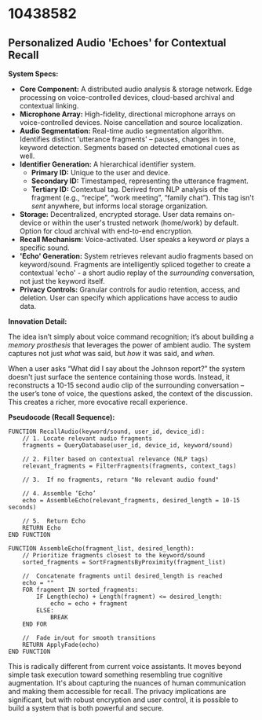 # 10438582

## Personalized Audio 'Echoes' for Contextual Recall

**System Specs:**

*   **Core Component:** A distributed audio analysis & storage network. Edge processing on voice-controlled devices, cloud-based archival and contextual linking.
*   **Microphone Array:** High-fidelity, directional microphone arrays on voice-controlled devices. Noise cancellation and source localization.
*   **Audio Segmentation:** Real-time audio segmentation algorithm. Identifies distinct 'utterance fragments' – pauses, changes in tone, keyword detection. Segments based on detected emotional cues as well.
*   **Identifier Generation:** A hierarchical identifier system.
    *   **Primary ID:**  Unique to the user and device.
    *   **Secondary ID:** Timestamped, representing the utterance fragment.
    *   **Tertiary ID:**  Contextual tag. Derived from NLP analysis of the fragment (e.g., “recipe”, “work meeting”, “family chat”). This tag isn't *sent* anywhere, but informs local storage organization.
*   **Storage:** Decentralized, encrypted storage. User data remains on-device or within the user's trusted network (home/work) by default. Option for cloud archival with end-to-end encryption.
*   **Recall Mechanism:**  Voice-activated. User speaks a keyword *or* plays a specific sound.
*   **'Echo' Generation:** System retrieves relevant audio fragments based on keyword/sound. Fragments are intelligently spliced together to create a contextual 'echo' - a short audio replay of the *surrounding* conversation, not just the keyword itself.
*   **Privacy Controls:** Granular controls for audio retention, access, and deletion. User can specify which applications have access to audio data.

**Innovation Detail:**

The idea isn’t simply about voice command recognition; it’s about building a *memory prosthesis* that leverages the power of ambient audio. The system captures not just *what* was said, but *how* it was said, and *when*.

When a user asks “What did I say about the Johnson report?” the system doesn't just surface the sentence containing those words. Instead, it reconstructs a 10-15 second audio clip of the surrounding conversation – the user’s tone of voice, the questions asked, the context of the discussion. This creates a richer, more evocative recall experience.

**Pseudocode (Recall Sequence):**

```
FUNCTION RecallAudio(keyword/sound, user_id, device_id):
    // 1. Locate relevant audio fragments
    fragments = QueryDatabase(user_id, device_id, keyword/sound)

    // 2. Filter based on contextual relevance (NLP tags)
    relevant_fragments = FilterFragments(fragments, context_tags)

    // 3.  If no fragments, return "No relevant audio found"

    // 4. Assemble ‘Echo’
    echo = AssembleEcho(relevant_fragments, desired_length = 10-15 seconds)

    // 5.  Return Echo
    RETURN Echo
END FUNCTION

FUNCTION AssembleEcho(fragment_list, desired_length):
    // Prioritize fragments closest to the keyword/sound
    sorted_fragments = SortFragmentsByProximity(fragment_list)

    //  Concatenate fragments until desired_length is reached
    echo = ""
    FOR fragment IN sorted_fragments:
        IF Length(echo) + Length(fragment) <= desired_length:
            echo = echo + fragment
        ELSE:
            BREAK
    END FOR

    //  Fade in/out for smooth transitions
    RETURN ApplyFade(echo)
END FUNCTION
```

This is radically different from current voice assistants. It moves beyond simple task execution toward something resembling true cognitive augmentation. It's about capturing the nuances of human communication and making them accessible for recall. The privacy implications are significant, but with robust encryption and user control, it is possible to build a system that is both powerful and secure.